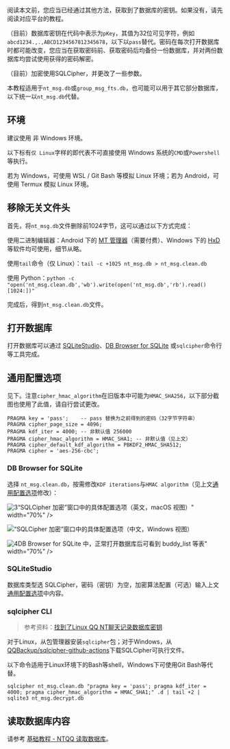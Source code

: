 阅读本文前，您应当已经通过其他方法，获取到了数据库的密钥。如果没有，请先阅读对应平台的教程。

（目前）数据库密钥在代码中表示为`pKey`，其值为32位可见字符，例如`abcd1234.,.,ABCD1234567812345678`，以下以`pass`替代。密码在每次打开数据库时都可能改变，您应当在获取密码前、获取密码后均备份一份数据库，并对两份数据库均尝试使用获得的密码解密。

（目前）加密使用SQLCipher，并更改了一些参数。

本教程适用于`nt_msg.db`或`group_msg_fts.db`，也可能可以用于其它部分数据库，以下统一以`nt_msg.db`代替。

## 环境

建议使用 非 Windows 环境。

以下标有`仅 Linux`字样的即代表不可直接使用 Windows 系统的`CMD`或`Powershell`等执行。

若为 Windows，可使用 WSL / Git Bash 等模拟 Linux 环境；若为 Android，可使用 Termux 模拟 Linux 环境。

## 移除无关文件头

首先，将`nt_msg.db`文件删除前1024字节，这可以通过以下方式完成：

使用二进制编辑器：Android 下的 [MT 管理器](https://d.binmt.cc/)（需要付费）、Windows 下的 [HxD](https://mh-nexus.de/en/hxd/) 等软件均可使用，细节从略。

使用`tail`命令（仅 Linux）：`tail -c +1025 nt_msg.db > nt_msg.clean.db`

使用 Python：`python -c "open('nt_msg.clean.db','wb').write(open('nt_msg.db','rb').read()[1024:])"`

完成后，得到`nt_msg.clean.db`文件。

## 打开数据库

打开数据库可以通过 [SQLiteStudio](https://sqlitestudio.pl/)、[DB Browser for SQLite](https://sqlitebrowser.org/) 或`sqlcipher`命令行 等工具完成。

## 通用配置选项

见下。注意`cipher_hmac_algorithm`在旧版本中可能为`HMAC_SHA256`，以下部分截图也使用了此值，请自行尝试更改。

```shell
PRAGMA key = 'pass';    -- pass 替换为之前得到的密码（32字节字符串）
PRAGMA cipher_page_size = 4096;
PRAGMA kdf_iter = 4000; -- 非默认值 256000
PRAGMA cipher_hmac_algorithm = HMAC_SHA1; -- 非默认值（见上文）
PRAGMA cipher_default_kdf_algorithm = PBKDF2_HMAC_SHA512;
PRAGMA cipher = 'aes-256-cbc';
```

### DB Browser for SQLite

选择 `nt_msg.clean.db`，按需修改`KDF iterations`与`HMAC algorithm`（见上文[通用配置选项](#通用配置选项)修改）：

![3](/img/image-mac-sqlcipher-conf.webp)“SQLCipher 加密”窗口中的具体配置选项（英文，macOS 视图）" width="70%" />

![“SQLCipher 加密”窗口中的具体配置选项（中文，Windows 视图）](/img/image-win-sqlcipher-conf.webp)

![4](/img/image-mac-6.webp)DB Browser for SQLite 中，正常打开数据库后可看到 buddy_list 等表" width="70%" />

### SQLiteStudio

数据库类型选 SQLCipher，密码（密钥）为空，加密算法配置（可选）输入上文[通用配置选项](#通用配置选项)中内容。

### sqlcipher CLI

> 参考资料：[找到了Linux QQ NT聊天记录数据库密钥](https://gist.github.com/bczhc/c0f29920d4e9d0cc6d2c49f7f2fb3a78)

对于Linux，从包管理器安装`sqlcipher`包；对于Windows，从[QQBackup/sqlcipher-github-actions](https://github.com/QQBackup/sqlcipher-github-actions/releases/tag/latest)下载SQLCipher可执行文件。

以下命令适用于Linux环境下的Bash等shell，Windows下可使用Git Bash等代替。

`sqlcipher nt_msg.clean.db "pragma key = 'pass'; pragma kdf_iter = 4000; pragma cipher_hmac_algorithm = HMAC_SHA1;" .d | tail +2 | sqlite3 nt_msg.decrypt.db`

## 读取数据库内容

请参考 [基础教程 - NTQQ 读取数据库](/view/基础教程%20-%20NTQQ%20读取数据库.md)。
